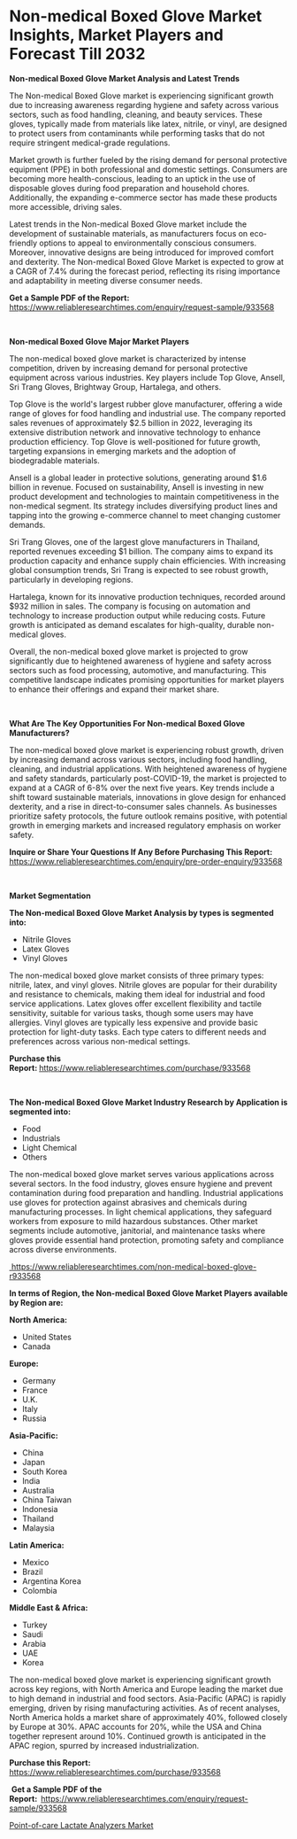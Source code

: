 <p><h1>Non-medical Boxed Glove Market Insights, Market Players and Forecast Till 2032</h1></p><p><strong>Non-medical Boxed Glove Market Analysis and Latest Trends</strong></p>
<p><p>The Non-medical Boxed Glove market is experiencing significant growth due to increasing awareness regarding hygiene and safety across various sectors, such as food handling, cleaning, and beauty services. These gloves, typically made from materials like latex, nitrile, or vinyl, are designed to protect users from contaminants while performing tasks that do not require stringent medical-grade regulations.</p><p>Market growth is further fueled by the rising demand for personal protective equipment (PPE) in both professional and domestic settings. Consumers are becoming more health-conscious, leading to an uptick in the use of disposable gloves during food preparation and household chores. Additionally, the expanding e-commerce sector has made these products more accessible, driving sales.</p><p>Latest trends in the Non-medical Boxed Glove market include the development of sustainable materials, as manufacturers focus on eco-friendly options to appeal to environmentally conscious consumers. Moreover, innovative designs are being introduced for improved comfort and dexterity. The Non-medical Boxed Glove Market is expected to grow at a CAGR of 7.4% during the forecast period, reflecting its rising importance and adaptability in meeting diverse consumer needs.</p></p>
<p><strong>Get a Sample PDF of the Report:&nbsp;</strong> <a href="https://www.reliableresearchtimes.com/enquiry/request-sample/933568?utm_campaign=2938&utm_medium=2&utm_source=Github&utm_content=ia&utm_term=04032025&utm_id=non-medical-boxed-glove">https://www.reliableresearchtimes.com/enquiry/request-sample/933568</a></p>
<p>&nbsp;</p>
<p><strong>Non-medical Boxed Glove Major Market Players</strong></p>
<p><p>The non-medical boxed glove market is characterized by intense competition, driven by increasing demand for personal protective equipment across various industries. Key players include Top Glove, Ansell, Sri Trang Gloves, Brightway Group, Hartalega, and others. </p><p>Top Glove is the world's largest rubber glove manufacturer, offering a wide range of gloves for food handling and industrial use. The company reported sales revenues of approximately $2.5 billion in 2022, leveraging its extensive distribution network and innovative technology to enhance production efficiency. Top Glove is well-positioned for future growth, targeting expansions in emerging markets and the adoption of biodegradable materials.</p><p>Ansell is a global leader in protective solutions, generating around $1.6 billion in revenue. Focused on sustainability, Ansell is investing in new product development and technologies to maintain competitiveness in the non-medical segment. Its strategy includes diversifying product lines and tapping into the growing e-commerce channel to meet changing customer demands.</p><p>Sri Trang Gloves, one of the largest glove manufacturers in Thailand, reported revenues exceeding $1 billion. The company aims to expand its production capacity and enhance supply chain efficiencies. With increasing global consumption trends, Sri Trang is expected to see robust growth, particularly in developing regions.</p><p>Hartalega, known for its innovative production techniques, recorded around $932 million in sales. The company is focusing on automation and technology to increase production output while reducing costs. Future growth is anticipated as demand escalates for high-quality, durable non-medical gloves.</p><p>Overall, the non-medical boxed glove market is projected to grow significantly due to heightened awareness of hygiene and safety across sectors such as food processing, automotive, and manufacturing. This competitive landscape indicates promising opportunities for market players to enhance their offerings and expand their market share.</p></p>
<p>&nbsp;</p>
<p><strong>What Are The Key Opportunities For Non-medical Boxed Glove Manufacturers?</strong></p>
<p><p>The non-medical boxed glove market is experiencing robust growth, driven by increasing demand across various sectors, including food handling, cleaning, and industrial applications. With heightened awareness of hygiene and safety standards, particularly post-COVID-19, the market is projected to expand at a CAGR of 6-8% over the next five years. Key trends include a shift toward sustainable materials, innovations in glove design for enhanced dexterity, and a rise in direct-to-consumer sales channels. As businesses prioritize safety protocols, the future outlook remains positive, with potential growth in emerging markets and increased regulatory emphasis on worker safety.</p></p>
<p><strong>Inquire or Share Your Questions If Any Before Purchasing This Report:</strong> <a href="https://www.reliableresearchtimes.com/enquiry/pre-order-enquiry/933568?utm_campaign=2938&utm_medium=2&utm_source=Github&utm_content=ia&utm_term=04032025&utm_id=non-medical-boxed-glove">https://www.reliableresearchtimes.com/enquiry/pre-order-enquiry/933568</a></p>
<p>&nbsp;</p>
<p><strong>Market Segmentation</strong></p>
<p><strong>The Non-medical Boxed Glove Market Analysis by types is segmented into:</strong></p>
<p><ul><li>Nitrile Gloves</li><li>Latex Gloves</li><li>Vinyl Gloves</li></ul></p>
<p><p>The non-medical boxed glove market consists of three primary types: nitrile, latex, and vinyl gloves. Nitrile gloves are popular for their durability and resistance to chemicals, making them ideal for industrial and food service applications. Latex gloves offer excellent flexibility and tactile sensitivity, suitable for various tasks, though some users may have allergies. Vinyl gloves are typically less expensive and provide basic protection for light-duty tasks. Each type caters to different needs and preferences across various non-medical settings.</p></p>
<p><strong>Purchase this Report:&nbsp;</strong><a href="https://www.reliableresearchtimes.com/purchase/933568?utm_campaign=2938&utm_medium=2&utm_source=Github&utm_content=ia&utm_term=04032025&utm_id=non-medical-boxed-glove">https://www.reliableresearchtimes.com/purchase/933568</a></p>
<p>&nbsp;</p>
<p><strong>The Non-medical Boxed Glove Market Industry Research by Application is segmented into:</strong></p>
<p><ul><li>Food</li><li>Industrials</li><li>Light Chemical</li><li>Others</li></ul></p>
<p><p>The non-medical boxed glove market serves various applications across several sectors. In the food industry, gloves ensure hygiene and prevent contamination during food preparation and handling. Industrial applications use gloves for protection against abrasives and chemicals during manufacturing processes. In light chemical applications, they safeguard workers from exposure to mild hazardous substances. Other market segments include automotive, janitorial, and maintenance tasks where gloves provide essential hand protection, promoting safety and compliance across diverse environments.</p></p>
<p><a href="https://www.reliableresearchtimes.com/non-medical-boxed-glove-r933568?utm_campaign=2938&utm_medium=2&utm_source=Github&utm_content=ia&utm_term=04032025&utm_id=non-medical-boxed-glove">&nbsp;https://www.reliableresearchtimes.com/non-medical-boxed-glove-r933568</a></p>
<p><strong>In terms of Region, the Non-medical Boxed Glove Market Players available by Region are:</strong></p>
<p>
    <p> <strong> North America: </strong>
        <ul>
            <li>United States</li>
            <li>Canada</li>
        </ul>
        </p> 
    <p> <strong> Europe: </strong>
        <ul>
            <li>Germany</li>
            <li>France</li>
            <li>U.K.</li>
            <li>Italy</li>
            <li>Russia</li>
        </ul>
        </p> 
    <p> <strong> Asia-Pacific: </strong>
        <ul>
            <li>China</li>
            <li>Japan</li>
            <li>South Korea</li>
            <li>India</li>
            <li>Australia</li>
            <li>China Taiwan</li>
            <li>Indonesia</li>
            <li>Thailand</li>
            <li>Malaysia</li>
        </ul>
        </p> 
    <p> <strong> Latin America: </strong>
        <ul>
            <li>Mexico</li>
            <li>Brazil</li>
            <li>Argentina Korea</li>
            <li>Colombia</li>
        </ul>
        </p> 
    <p> <strong> Middle East & Africa: </strong>
        <ul>
            <li>Turkey</li>
            <li>Saudi</li>
            <li>Arabia</li>
            <li>UAE</li>
            <li>Korea</li>
        </ul>
    </p>
    </p>
<p><p>The non-medical boxed glove market is experiencing significant growth across key regions, with North America and Europe leading the market due to high demand in industrial and food sectors. Asia-Pacific (APAC) is rapidly emerging, driven by rising manufacturing activities. As of recent analyses, North America holds a market share of approximately 40%, followed closely by Europe at 30%. APAC accounts for 20%, while the USA and China together represent around 10%. Continued growth is anticipated in the APAC region, spurred by increased industrialization.</p></p>
<p><strong>Purchase this Report: </strong><a href="https://www.reliableresearchtimes.com/purchase/933568?utm_campaign=2938&utm_medium=2&utm_source=Github&utm_content=ia&utm_term=04032025&utm_id=non-medical-boxed-glove">https://www.reliableresearchtimes.com/purchase/933568</a></p>
<p>&nbsp;<strong>Get a Sample PDF of the Report:&nbsp;&nbsp;</strong><a href="https://www.reliableresearchtimes.com/enquiry/request-sample/933568?utm_campaign=2938&utm_medium=2&utm_source=Github&utm_content=ia&utm_term=04032025&utm_id=non-medical-boxed-glove">https://www.reliableresearchtimes.com/enquiry/request-sample/933568</a></p>
<p><strong></strong></p>
<p><p><a href="https://github.com/boisetwa16/Market-Research-Report-List-1/blob/main/point-of-care-lactate-analyzers-market.md?utm_campaign=2938&utm_medium=2&utm_source=Github&utm_content=ia&utm_term=04032025&utm_id=non-medical-boxed-glove">Point-of-care Lactate Analyzers Market</a></p></p>